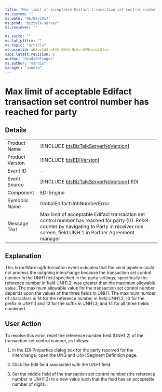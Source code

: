 ```yaml
---
title: "Max limit of acceptable Edifact transaction set control number has reached for party | Microsoft Docs"
ms.custom: ""
ms.date: "06/08/2017"
ms.prod: "biztalk-server"
ms.reviewer: ""

ms.suite: ""
ms.tgt_pltfrm: ""
ms.topic: "article"
ms.assetid: a64cc5d3-a845-4044-9c6e-879ecda15fce
caps.latest.revision: 8
author: "MandiOhlinger"
ms.author: "mandia"
manager: "anneta"
---
```

# Max limit of acceptable Edifact transaction set control number has reached for party
## Details  
  
|                 |                                                                                                                                                                                                  |
|-----------------|--------------------------------------------------------------------------------------------------------------------------------------------------------------------------------------------------|
|  Product Name   |                                                       [!INCLUDE [btsBizTalkServerNoVersion](../includes/btsbiztalkservernoversion-md.md)]                                                        |
| Product Version |                                                                   [!INCLUDE [btsEDIVersion](../includes/btsediversion-md.md)]                                                                    |
|    Event ID     |                                                                                                -                                                                                                 |
|  Event Source   |                                                     [!INCLUDE [btsBizTalkServerNoVersion](../includes/btsbiztalkservernoversion-md.md)] EDI                                                      |
|    Component    |                                                                                            EDI Engine                                                                                            |
|  Symbolic Name  |                                                                                   GlobalEdifactUnhNumberError                                                                                    |
|  Message Text   | Max limit of acceptable Edifact transaction set control number has reached for party {0}. Reset counter by navigating to Party in receiver role screen, field UNH 1 in Partner Agreement manager |
  
## Explanation  
 This Error/Warning/Information event indicates that the send pipeline could not process the outgoing interchange because the transaction set control number in the UNH1 field specified in the party settings, specifically the reference number in field UNH1.2, was greater than the maximum allowable value. The maximum allowable value for the transaction set control number depends upon the values of the three fields in UNH1. The maximum number of characters is 14 for the reference number in field UNH1.2, 13 for the prefix in UNH1.1 and 13 for the suffix in UNH1.3, and 14 for all three fields combined.  
  
## User Action  
 To resolve this error, reset the reference number field (UNH1.2) of the transaction set control number, as follows:  
  
1.  In the EDI Properties dialog box for the party resolved for the interchange, open the UNG and UNH Segment Definition page.  
  
2.  Click the Edit field associated with the UNH1 field.  
  
3.  Set the middle field of the transaction set control number (the reference number in UNH1.2) to a new value such that the field has an acceptable number of digits.